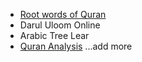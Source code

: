 - [Root words of Quran](https://www.rootwordsofquran.com/)
- Darul Uloom Online
- Arabic Tree Lear
- [Quran Analysis](https://www.qurananalysis.com/analysis/word-frequency.php?lang=EN)
...add more